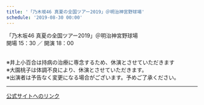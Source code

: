```yaml
---
title: '「乃木坂46 真夏の全国ツアー2019」＠明治神宮野球場'
schedule: '2019-08-30 00:00'
---
```


<div id="detailBody"> <p>  「乃木坂46 真夏の全国ツアー2019」＠明治神宮野球場  <br/>  開場 15：30 ／ 開演 18：00 </p> <p>  <br/>  ※井上小百合は持病の治療に専念するため、休演とさせていただきます  <br/>  ※大園桃子は体調不良により、休演とさせていただきます。  <br/>  ※出演者は予告なく変更になる場合がございます。予めご了承ください。 </p></div>

---
[公式サイトへのリンク]('http://www.nogizaka46.com/schedule/2019/08/050876.php?member=mio-yakubo&category=&monthly=201908')